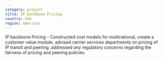 ```yaml
---
category: project
title: IP backbone Pricing
country: USA
region: americas
---
```

IP backbone Pricing - Constructed cost models for multinational, create a customer value module, advised carrier services departments on pricing of IP transit and peering; addressed any regulatory concerns regarding the fairness of pricing and peering policies.